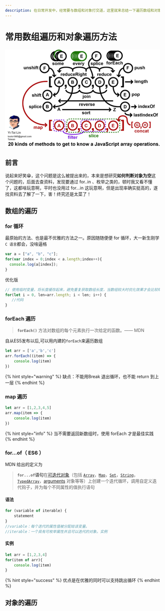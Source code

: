 ```yaml
---
description: 在日常开发中，经常要与数组和对象打交道，这里就来总结一下遍历数组和对象的一些方法
---
```


# 常用数组遍历和对象遍历方法

###  

![20 &#x79CD;&#x6570;&#x7EC4;&#x64CD;&#x4F5C;&#x65B9;&#x6CD5;](../.gitbook/assets/image%20%284%29.png)

## 前言

 说起来好笑😁，这个问题是这么被提出来的，本来是想研究**如何判断对象为空**这个问题的，后面去查资料，发现要通过 for..in 、枚举之类的，顿时我又看不懂了，这都啥玩意啊，平时也没用过 for...in 这玩意啊，但是出现率确实挺高的，遂找资料去了解了一下，害！终究还是太菜了！

##  数组的遍历

###  for 循环

 最原始的方法、也是最不优雅的方法之一。原因随随便便 for 循环，大一新生刚学 `C 语言`都会，没啥逼格

```javascript
var a = ["a", "b", "c"];
for(var index = 0;index < a.length;index++){
  console.log(a[index]);
}
```

优化版

```javascript
// 使用临时变量，将长度缓存起来，避免重复获取数组长度，当数组较大时优化效果才会比较明显。
for(let i = 0, len=arr.length; i < len; i++) {
   //代码
}

```

###  forEach 遍历

> **`forEach()`** 方法对数组的每个元素执行一次给定的函数。—— MDN

 自从ES5发布以后,可以用内建的`forEach`来遍历数组

```javascript
let arr = ['a','b','c']
arr.forEach((item) => {
    console.log(item)
})
```

{% hint style="warning" %}
缺点：不能用Break 退出循环，也不能 return 到上一层
{% endhint %}

###  map 遍历

```javascript
let arr = [1,2,3,4,5]
arr.map(item => {
    console.log(item)
})
```

{% hint style="info" %}
当不需要返回新数组时，使用 forEach 才是最佳实践
{% endhint %}

### for...of（ ES6 ）

MDN 给出的定义为

> **`for...of`语句**在[可迭代对象](https://developer.mozilla.org/zh-CN/docs/Web/JavaScript/Guide/iterable)（包括 [`Array`](https://developer.mozilla.org/zh-CN/docs/Web/JavaScript/Reference/Array)，[`Map`](https://developer.mozilla.org/zh-CN/docs/Web/JavaScript/Reference/Map)，[`Set`](https://developer.mozilla.org/zh-CN/docs/Web/JavaScript/Reference/Global_Objects/Set)，[`String`](https://developer.mozilla.org/zh-CN/docs/Web/JavaScript/Reference/String)，[`TypedArray`](https://developer.mozilla.org/zh-CN/docs/Web/JavaScript/Reference/Global_Objects/TypedArray)，[arguments](https://developer.mozilla.org/en-US/docs/Web/JavaScript/Reference/Functions_and_function_scope/arguments) 对象等等）上创建一个迭代循环，调用自定义迭代钩子，并为每个不同属性的值执行语句

####  语法

```javascript
for (variable of iterable) {
    statement
}
//variable：每个迭代的属性值被分配给该变量。
//iterable：一个具有可枚举属性并且可以迭代的对象。实例
```

####  实例

```javascript
let arr = [1,2,3,4]
for(item of arr){
    console.log(item)
}
```

{% hint style="success" %}
优点是在优雅的同时可以支持跳出循环
{% endhint %}

##  对象的遍历



